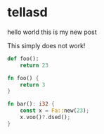 # tellasd

hello world this is my new post

This simply does not work!

```py
def foo():
    return 23
```

```rust
fn foo() {
    return 3
}

fn bar(): i32 {
    const x = Fa::new(23);
    x.voo()?.dsed();
}
```
